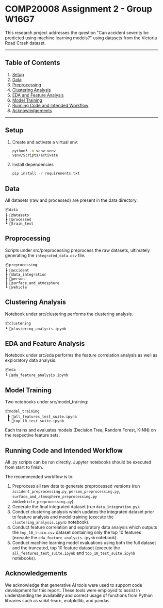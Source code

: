 # COMP20008 Assignment 2 - Group W16G7

This research project addresses the question "Can accident severity be predicted using machine learning models?" using datasets from the Victoria Road Crash dataset.

---

## Table of Contents

1. [Setup](#setup)  
2. [Data](#data)  
3. [Preprocessing](#preprocessing)  
4. [Clustering Analysis](#clustering-analysis)  
5. [EDA and Feature Analysis](#eda-and-feature-analysis)  
6. [Model Training](#model-training)  
7. [Running Code and Intended Workflow](#running-code-and-intended-workflow)
8. [Acknowledgements](#acknowledgements)
---

## Setup
1. Create and activate a virtual env:
   ```bash
   python3 -m venv venv
   venv/Scripts/activate  
2. Install dependencies
    ```bash 
    pip install -r requirements.txt
## Data
All datasets (raw and processed) are present in the data directory:
```
📦data
┣ 📂datasets
┣ 📂processed
┗ 📂train_test
```

## Proprocessing
Scripts under src/preprocessing preprocess the raw datasets, ultimately generating the `integrated_data.csv` file.
```
📦preprocessing
┣ 📂accident
┣ 📂data_integration
┣ 📂person
┣ 📂surface_and_atmosphere
┗ 📂vehicle
```

## Clustering Analysis
Notebook under src/clustering performs the clustering analysis.
```
📦clustering
┗ 📜clustering_analysis.ipynb
```

## EDA and Feature Analysis
Notebook under src/eda performs the feature correlation analysis as well as exploratory data analysis.
```
📦eda
┗ 📜eda_feature_analysis.ipynb
```

## Model Training
Two notebooks under src/model_training:
```
📦model_training
 ┣ 📜all_features_test_suite.ipynb
 ┗ 📜top_10_test_suite.ipynb
```
Each trains and evaluates models (Decision Tree, Random Forest, K-NN) on the respective feature sets.

## Running Code and Intended Workflow

All .py scripts can be run directly. Jupyter notebooks should be executed from start to finish.

The recommended workflow is to:

1. Preprocess all raw data to generate preprocessed versions (run `accident_preprocessing.py`, `person_preprocessing.py`, `surface_and_atmosphere_preprocessing.py` and`vehicle_preprocessing.py`).
2. Generate the final integrated dataset (run `data_integration.py`).  
3. Conduct clustering analysis which updates the integrated dataset prior to feature analysis and model training (execute the `clustering_analysis.ipynb` notebook).  
4. Conduct feature correlation and exploratory data analysis which outputs the `top_10_train.csv` dataset containing only the top 10 features (execute the `eda_feature_analysis.ipynb` notebook).  
5. Conduct machine learning model evaluations using both the full dataset and the truncated, top 10 feature dataset (execute the `all_features_test_suite.ipynb` and `top_10_test_suite.ipynb` notebooks).


## Acknowledgements

We acknowledge that generative AI tools were used to support code development for this report. These tools were employed to assist in understanding the availability and correct usage of functions from Python libraries such as scikit-learn, matplotlib, and pandas.

